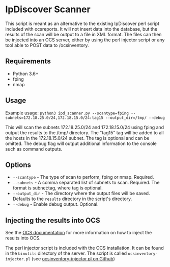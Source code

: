 # IpDiscover Scanner

This script is meant as an alternative to the existing IpDiscover perl script included with ocsreports. It will not insert data into the database, but the results of the scan will be output to a file in XML format. The files can then be injected into an OCS server, either by using the perl injector script or any tool able to POST data to /ocsinventory.

## Requirements
- Python 3.6+
- fping
- nmap

## Usage

Example usage:
`python3 ipd_scanner.py --scantype=fping --subnets=172.18.25.0/24,172.18.15.0/24:tag15 --output_dir=/tmp/ --debug`

This will scan the subnets 172.18.25.0/24 and 172.18.15.0/24 using fping and output the results to the /tmp/ directory. The "tag15" tag will be added to all the hosts in the 172.18.15.0/24 subnet. The tag is optional and can be omitted. The debug flag will output additional information to the console such as command outputs.

## Options
- `--scantype` - The type of scan to perform, fping or nmap. Required.
- `--subnets` - A comma separated list of subnets to scan. Required. The format is subnet:tag, where tag is optional.
- `--output_dir` - The directory where the output files will be saved. Defaults to the `results` directory in the script's directory.
- `--debug` - Enable debug output. Optional.

## Injecting the results into OCS

See the [OCS documentation](https://wiki.ocsinventory-ng.org/08.Multi-site-network-architecture/Synchronisation-between-OCS-server-master-slaves/#synchronsation-of-one-inventory) for more information on how to inject the results into OCS.

The perl injector script is included with the OCS installation. It can be found in the `binutils` directory of the server. The script is called `ocsinventory-injector.pl` (see [ocsinventory-injector.pl on Github](https://github.com/OCSInventory-NG/OCSInventory-Server/blob/master/binutils/ocsinventory-injector.pl))